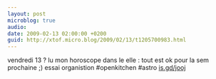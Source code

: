 ```yaml
---
layout: post
microblog: true
audio: 
date: 2009-02-13 02:00:00 +0200
guid: http://xtof.micro.blog/2009/02/13/t1205700983.html
---
```

vendredi 13 ? lu mon horoscope dans le elle : tout est ok pour la sem prochaine ;) essai organistion #openkitchen #astro  [is.gd/jooj](http://is.gd/jooj)
